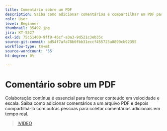 ```yaml
---
title: Comentário sobre um PDF
description: Saiba como adicionar comentários e compartilhar um PDF para revisão com outras pessoas
role: User
level: Beginner
thumbnail: 35492.jpg
jira: KT-5527
exl-id: 75c51400-9ff9-46cf-a3a3-9d521c3eb35c
source-git-commit: ad54f7afa78b0fbb31eccf455723a8890cb92355
workflow-type: tm+mt
source-wordcount: '55'
ht-degree: 0%

---
```


# Comentário sobre um PDF

Colaboração contínua é essencial para fornecer conteúdo em velocidade e escala. Saiba como adicionar comentários a um arquivo PDF e depois compartilhá-lo com outras pessoas para coletar comentários adicionais em tempo real.

>[!VIDEO](https://video.tv.adobe.com/v/35492?quality=12&learn=on&hidetitle=true)
